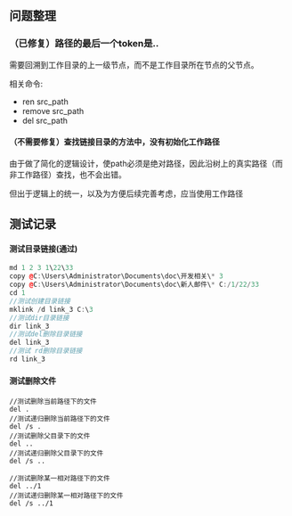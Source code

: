 ## 问题整理

### （已修复）路径的最后一个token是..

需要回溯到工作目录的上一级节点，而不是工作目录所在节点的父节点。

相关命令:

+ ren src_path
+ remove src_path
+ del src_path

#### （不需要修复）查找链接目录的方法中，没有初始化工作路径

由于做了简化的逻辑设计，使path必须是绝对路径，因此沿树上的真实路径（而非工作路径）查找，也不会出错。

但出于逻辑上的统一，以及为方便后续完善考虑，应当使用工作路径

## 测试记录

#### 测试目录链接(通过)

```c++
md 1 2 3 1\22\33
copy @C:\Users\Administrator\Documents\doc\开发相关\* 3
copy @C:\Users\Administrator\Documents\doc\新人邮件\* C:/1/22/33
cd 1
//测试创建目录链接
mklink /d link_3 C:\3
//测试dir目录链接
dir link_3
//测试del删除目录链接
del link_3
//测试 rd删除目录链接
rd link_3
```

#### 测试删除文件

```
//测试删除当前路径下的文件
del .
//测试递归删除当前路径下的文件
del /s . 
//测试删除父目录下的文件
del ..
//测试递归删除父目录下的文件
del /s ..

//测试删除某一相对路径下的文件
del ../1
//测试递归删除某一相对路径下的文件
del /s ../1
```































